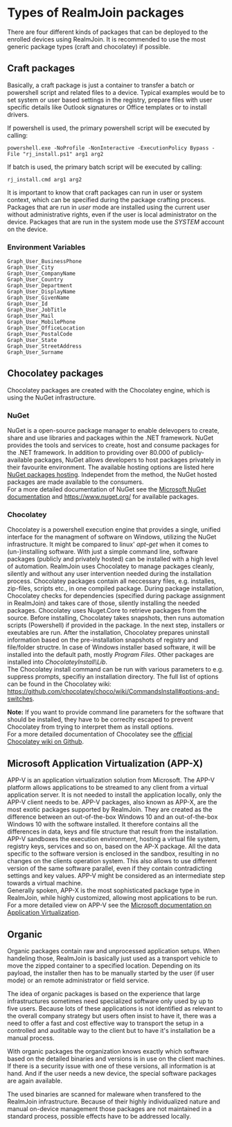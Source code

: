 # Types of RealmJoin packages
There are four different kinds of packages that can be deployed to the enrolled devices using RealmJoin. It is recommended to use the most generic package types (craft and chocolatey) if possible. 

## Craft packages  
Basically, a craft package is just a container to transfer a batch or powershell script and related files to a device. Typical examples would be to set system or user based settings in the registry, prepare files with user specific details like Outlook signatures or Office templates or to install drivers. 

If powershell is used, the primary powershell script will be executed by calling: 

```
powershell.exe -NoProfile -NonInteractive -ExecutionPolicy Bypass -File "rj_install.ps1" arg1 arg2
```

If batch is used, the primary batch script will be executed by calling: 

```
rj_install.cmd arg1 arg2
```

It is important to know that craft packages can run in user or system context, which can be specified during the package crafting process.
Packages that are run in *user* mode are installed using the current user without administrative rights, even if the user is local administrator on the device.
Packages that are run in the system mode use the *SYSTEM* account on the device.
  
<!--
Depending on the context there are several environment variables provided by Realmjoin available based i.e. on Microsoft Graph.

 welche environment-variablen stehen zur verfügung, wo kommen sie her?  
 hier differenziert nach user / system  
 ebenso: wie wird system gelöst? system-account or user in admin-mode?  
 (pls document) "rj_install.cmd" arg1 arg2
Das wird gerufen so: rj_install.cmd arg1 arg2

 welche environment-variablen stehen zur verfügung, wo kommen sie her?  

Aus dem Graph, es gibt maximal folgende:
-->
  
### Environment Variables
```
Graph_User_BusinessPhone
Graph_User_City
Graph_User_CompanyName
Graph_User_Country
Graph_User_Department
Graph_User_DisplayName
Graph_User_GivenName
Graph_User_Id
Graph_User_JobTitle
Graph_User_Mail
Graph_User_MobilePhone
Graph_User_OfficeLocation
Graph_User_PostalCode
Graph_User_State
Graph_User_StreetAddress
Graph_User_Surname
```
  
<!-- 
hier differenziert nach user / system  
 ebenso: wie wird system gelöst? system-account or user in admin-mode?
3 types: "system" (SYSTEM account), "user" (user account, kein UAC), "user-uac" (user + UAC prompt!)
user-uac ist etwas special, hier wird keine priviledge escalation gemacht, sondern der user bekommt wirklich das uac prompt. wird aktuell nicht eingesetzt.
 -->

## Chocolatey packages
Chocolatey packages are created with the Chocolatey engine, which is using the NuGet infrastructure.

### NuGet
NuGet is a open-source package manager to enable delevopers to create, share and use libraries and packages within the .NET framework. NuGet provides the tools and services to create, host and consume packages for the .NET framework. 
In addition to providing over 80.000 of publicly-available packages, NuGet allows developers to host packages privately in their favourite environment. The available hosting options are listed here [NuGet packages hosting](https://docs.microsoft.com/en-us/nuget/hosting-packages/overview). Independet from the method, the NuGet hosted packages are made available to the consumers.  
For a more detailed documentation of NuGet see the [Microsoft NuGet documentation](https://docs.microsoft.com/en-us/nuget/#pivot=start&panel=start-all) and <https://www.nuget.org/> for available packages.

### Chocolatey
Chocolatey is a powershell execution engine that provides a single, unified interface for the managment of software on Windows, utilizing the NuGet infrastructure. It might be compared to linux' *apt-get* when it comes to (un-)installing software. With just a simple command line, software packages (publicly and privately hosted) can be installed with a high level of automation. RealmJoin uses Chocolatey to manage packages cleanly, silently and without any user intervention needed during the installation process. 
Chocolatey packages contain all neccessary files, e.g. installes, zip-files, scripts etc., in one compiled package. During package installation, Chocolatey checks for dependencies (specified during package assignment in RealmJoin) and takes care of those, silently installing the needed packages. 
Chocolatey uses Nuget.Core to retrieve packages from the source. Before installing, Chocolatey takes snapshots, then runs automation scripts (Powershell) if provided in the package. In the next step, installers or exeutables are run. After the installation, Chocolatey prepares uninstall information based on the pre-installation snapshots of registry and file/folder structre.
In case of Windows installer based software, it will be installed into the default path, mostly *Program Files*. Other packages are installed into *ChocolateyInstall\Lib*.  
The Chocolatey install command can be run with various parameters to e.g. suppress prompts, specifiy an installation directory. The full list of options can be found in the Chocolatey wiki: <https://github.com/chocolatey/choco/wiki/CommandsInstall#options-and-switches>.  
  
**Note:** If you want to provide command line parameters for the software that should be installed, they have to be correclty escaped to prevent Chocolatey from trying to interpret them as install options.  
For a more detailed documentation of Chocolatey see the [official Chocolatey wiki on Github](https://github.com/chocolatey/choco/wiki).


<!-- Es gibt tonnenweise Doku im Netz zu NuGet und Choco. Warum sind die relevanten Teile hier nicht zitiert bzw. referenziert?? -->

<!-- installation of choco and nuget?
-params muss in den args �bergeben werden damit diese auf den Installer und nicht Choco selbst wirkt
The software packages should be available in a NuGet repository which is typicall a cloud based service.-->

## Microsoft Application Virtualization (APP-X)
APP-V is an application virtualization solution from Microsoft. The APP-V platform allows applications to be streamed to any client from a virtual application server. It is not needed to install the application locally, only the APP-V client needs to be. 
APP-V packages, also known as APP-X, are the most exotic packages supported by RealmJoin. They are created as the difference between an out-of-the-box Windows 10 and an out-of-the-box Windows 10 with the software installed. It therefore contains all the differences in data, keys and file structure that result from the installation. 
APP-V sandboxes the execution environment, hosting a virtual file system, registry keys, services and so on, based on the AP-X package. All the data specific to the software version is enclosed in the sandbox, resulting in no changes on the clients operation system. This also allows to use different version of the same software parallel, even if they contain contradicting settings and key values. APP-V might be considered as an intermediate step towards a virtual machine.  
Generally spoken, APP-X is the most sophisticated package type in RealmJoin, while highly customized, allowing most applications to be run.  
For a more detailed view on APP-V see the [Microsoft documentation on Application Virtualization](https://technet.microsoft.com/en-us/library/hh826068.aspx).

<!-- Auch hier: Es gibt tonnenweise Doku im Netz zu AppV und AppX. Warum sind die relevanten Teile hier nicht zitiert bzw. referenziert?? -->
  
## Organic
Organic packages contain raw and unprocessed application setups. When handeling those, RealmJoin is basically just used as a transport vehicle to move the zipped container to a specified location. Depending on its payload, the installer then has to be manually started by the user (if user mode) or an remote administrator or field service. 

The idea of organic packages is based on the experience that large infrastructures sometimes need specialized software only used by up to five users. Because lots of these applications is not identified as relevant to the overall company strategy but users often insist to have it, there was a need to offer a fast and cost effective way to transport the setup in a controlled and auditable way to the client but to have it's installation be a manual process.

With organic packages the organization knows exactly which software based on the detailed binaries and versions is in use on the client machines. If there is a security issue with one of these versions, all information is at hand. And if the user needs a new device, the special software packages are again available. 

The used binaries are scanned for maleware when transfered to the RealmJoin infrastructure. Because of their highly individualized nature and manual on-device management those packages are not maintained in a standard process, possible effects have to be addressed locally.
